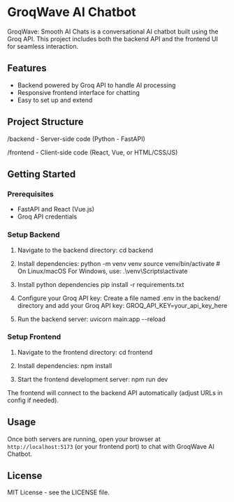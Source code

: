 # GroqWave AI Chatbot

GroqWave: Smooth AI Chats is a conversational AI chatbot built using the Groq API. This project includes both the backend API and the frontend UI for seamless interaction.

## Features

- Backend powered by Groq API to handle AI processing
- Responsive frontend interface for chatting
- Easy to set up and extend

## Project Structure
/backend - Server-side code (Python - FastAPI)

/frontend - Client-side code (React, Vue, or HTML/CSS/JS)

## Getting Started

### Prerequisites

- FastAPI and React (Vue.js)
- Groq API credentials

### Setup Backend

1. Navigate to the backend directory:
cd backend

2. Install dependencies:
python -m venv venv
source venv/bin/activate # On Linux/macOS
For Windows, use: .\venv\Scripts\activate

3. Install python dependencies
pip install -r requirements.txt

4. Configure your Groq API key:
Create a file named .env in the backend/ directory and add your Groq API key:
GROQ_API_KEY=your_api_key_here

5. Run the backend server:
uvicorn main:app --reload

### Setup Frontend

1. Navigate to the frontend directory:
cd frontend

2. Install dependencies:
npm install

3. Start the frontend development server:
npm run dev

The frontend will connect to the backend API automatically (adjust URLs in config if needed).

## Usage

Once both servers are running, open your browser at `http://localhost:5173` (or your frontend port) to chat with GroqWave AI Chatbot.

## License

MIT License - see the LICENSE file.
